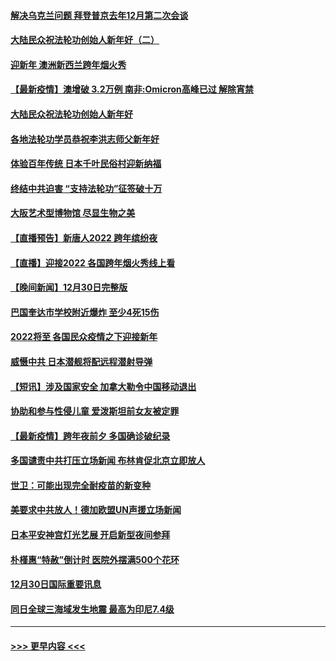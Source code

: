 #### [解决乌克兰问题 拜登普京去年12月第二次会谈](../pages/prog202/a103308858.md?t=01011000) 
#### [大陆民众祝法轮功创始人新年好（二）](../pages/prog202/a103308646.md?t=01011000) 
#### [迎新年 澳洲新西兰跨年烟火秀](../pages/prog202/a103308706.md?t=01011000) 
#### [【最新疫情】澳增破 3.2万例 南非:Omicron高峰已过 解除宵禁](../pages/prog202/a103308683.md?t=01011000) 
#### [大陆民众祝法轮功创始人新年好](../pages/prog202/a103308650.md?t=01011000) 
#### [各地法轮功学员恭祝李洪志师父新年好](../pages/prog202/a103308618.md?t=01011000) 
#### [体验百年传统 日本千叶民俗村迎新纳福](../pages/prog202/a103308484.md?t=01011000) 
#### [终结中共迫害 “支持法轮功”征签破十万](../pages/prog202/a103308597.md?t=01011000) 
#### [大阪艺术型博物馆 尽显生物之美](../pages/prog202/a103308384.md?t=01011000) 
#### [【直播预告】新唐人2022 跨年缤纷夜](../pages/prog202/a103303736.md?t=01011000) 
#### [【直播】迎接2022 各国跨年烟火秀线上看](../pages/prog202/a103308120.md?t=01011000) 
#### [【晚间新闻】12月30日完整版](../pages/prog202/a103307967.md?t=01011000) 
#### [巴国奎达市学校附近爆炸 至少4死15伤](../pages/prog202/a103307970.md?t=01011000) 
#### [2022将至 各国民众疫情之下迎接新年](../pages/prog202/a103307787.md?t=01011000) 
#### [威慑中共 日本潜舰将配远程潜射导弹](../pages/prog202/a103307756.md?t=01011000) 
#### [【短讯】涉及国家安全 加拿大勒令中国移动退出](../pages/prog202/a103307497.md?t=01011000) 
#### [协助和参与性侵儿童 爱泼斯坦前女友被定罪](../pages/prog202/a103307555.md?t=01011000) 
#### [【最新疫情】跨年夜前夕 多国确诊破纪录](../pages/prog202/a103307514.md?t=01011000) 
#### [多国谴责中共打压立场新闻 布林肯促北京立即放人](../pages/prog202/a103307473.md?t=01011000) 
#### [世卫：可能出现完全耐疫苗的新变种](../pages/prog202/a103306914.md?t=01011000) 
#### [美要求中共放人！德加欧盟UN声援立场新闻](../pages/prog202/a103306865.md?t=01011000) 
#### [日本平安神宫灯光艺展 开启新型夜间参拜](../pages/prog202/a103306858.md?t=01011000) 
#### [朴槿惠“特赦”倒计时 医院外摆满500个花环](../pages/prog202/a103306880.md?t=01011000) 
#### [12月30日国际重要讯息](../pages/prog202/a103306852.md?t=01011000) 
#### [同日全球三海域发生地震 最高为印尼7.4级](../pages/prog202/a103306790.md?t=01011000) 

----
#### [ >>> 更早内容 <<< ](../indexes/prog202-earlier.md)

